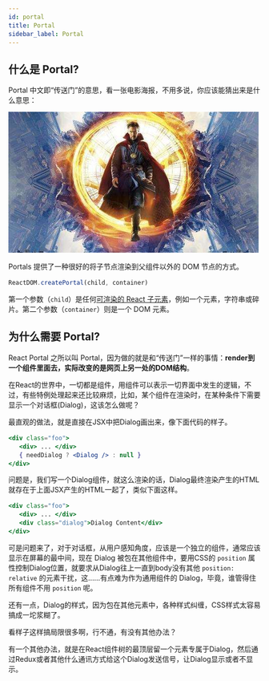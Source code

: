 ```yaml
---
id: portal
title: Portal
sidebar_label: Portal
---
```


## 什么是 Portal?

Portal 中文即“传送门”的意思，看一张电影海报，不用多说，你应该能猜出来是什么意思：

![doctor strange](https://raw.githubusercontent.com/ThinkBucket/oss/master/S3OAKe.jpg)

Portals 提供了一种很好的将子节点渲染到父组件以外的 DOM 节点的方式。

```jsx
ReactDOM.createPortal(child, container)
```

第一个参数（`child`）是任何[可渲染的 React 子元素](https://reactjs.org/docs/react-component.html#render)，例如一个元素，字符串或碎片。第二个参数（`container`）则是一个 DOM 元素。

## 为什么需要 Portal?

React Portal 之所以叫 Portal，因为做的就是和“传送门”一样的事情：**render到一个组件里面去，实际改变的是网页上另一处的DOM结构**。

在React的世界中，一切都是组件，用组件可以表示一切界面中发生的逻辑，不过，有些特例处理起来还比较麻烦，比如，某个组件在渲染时，在某种条件下需要显示一个对话框(Dialog)，这该怎么做呢？

最直观的做法，就是直接在JSX中把Dialog画出来，像下面代码的样子。

```jsx
<div class="foo">
   <div> ... </div>
   { needDialog ? <Dialog /> : null }
</div>
```

问题是，我们写一个Dialog组件，就这么渲染的话，Dialog最终渲染产生的HTML就存在于上面JSX产生的HTML一起了，类似下面这样。

```jsx
<div class="foo">
   <div> ... </div>
   <div class="dialog">Dialog Content</div>
</div>
```

可是问题来了，对于对话框，从用户感知角度，应该是一个独立的组件，通常应该显示在屏幕的最中间，现在 Dialog 被包在其他组件中，要用CSS的 `position` 属性控制Dialog位置，就要求从Dialog往上一直到body没有其他 `position: relative` 的元素干扰，这……有点难为作为通用组件的 Dialog，毕竟，谁管得住所有组件不用 `position` 呢。

还有一点，Dialog的样式，因为包在其他元素中，各种样式纠缠，CSS样式太容易搞成一坨浆糊了。

看样子这样搞局限很多啊，行不通，有没有其他办法？

有一个其他办法，就是在React组件树的最顶层留一个元素专属于Dialog，然后通过Redux或者其他什么通讯方式给这个Dialog发送信号，让Dialog显示或者不显示。
